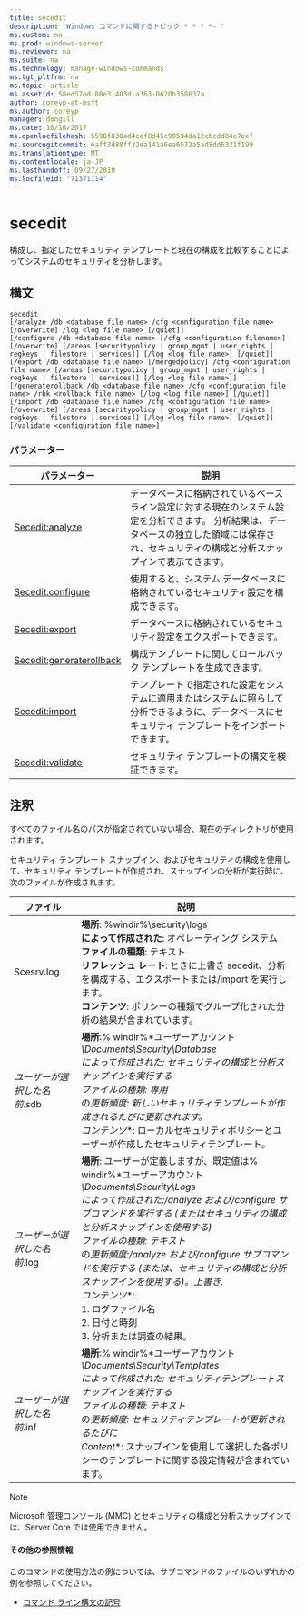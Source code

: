 ```yaml
---
title: secedit
description: 'Windows コマンドに関するトピック * * * *- '
ms.custom: na
ms.prod: windows-server
ms.reviewer: na
ms.suite: na
ms.technology: manage-windows-commands
ms.tgt_pltfrm: na
ms.topic: article
ms.assetid: 58ed57ed-08e3-403d-a363-0620b358637a
author: coreyp-at-msft
ms.author: coreyp
manager: dongill
ms.date: 10/16/2017
ms.openlocfilehash: 5598f830ad4cef8d45c99594da12cbcdd84e7eef
ms.sourcegitcommit: 6aff3d88ff22ea141a6ea6572a5ad8dd6321f199
ms.translationtype: MT
ms.contentlocale: ja-JP
ms.lasthandoff: 09/27/2019
ms.locfileid: "71371114"
---
```

# <a name="secedit"></a>secedit



構成し、指定したセキュリティ テンプレートと現在の構成を比較することによってシステムのセキュリティを分析します。

## <a name="syntax"></a>構文

```
secedit 
[/analyze /db <database file name> /cfg <configuration file name> [/overwrite] /log <log file name> [/quiet]]
[/configure /db <database file name> [/cfg <configuration filename>] [/overwrite] [/areas [securitypolicy | group_mgmt | user_rights | regkeys | filestore | services]] [/log <log file name>] [/quiet]]
[/export /db <database file name> [/mergedpolicy] /cfg <configuration file name> [/areas [securitypolicy | group_mgmt | user_rights | regkeys | filestore | services]] [/log <log file name>]]
[/generaterollback /db <database file name> /cfg <configuration file name> /rbk <rollback file name> [/log <log file name>] [/quiet]]
[/import /db <database file name> /cfg <configuration file name> [/overwrite] [/areas [securitypolicy | group_mgmt | user_rights | regkeys | filestore | services]] [/log <log file name>] [/quiet]]
[/validate <configuration file name>]
```

### <a name="parameters"></a>パラメーター

|パラメーター|説明|
|---------|-----------|
|[Secedit:analyze](secedit-analyze.md)|データベースに格納されているベースライン設定に対する現在のシステム設定を分析できます。  分析結果は、データベースの独立した領域には保存され、セキュリティの構成と分析スナップインで表示できます。|
|[Secedit:configure](secedit-configure.md)|使用すると、システム データベースに格納されているセキュリティ設定を構成できます。|
|[Secedit:export](secedit-export.md)|データベースに格納されているセキュリティ設定をエクスポートできます。|
|[Secedit:generaterollback](secedit-generaterollback.md)|構成テンプレートに関してロールバック テンプレートを生成できます。|
|[Secedit:import](secedit-import.md)|テンプレートで指定された設定をシステムに適用またはシステムに照らして分析できるように、データベースにセキュリティ テンプレートをインポートできます。|
|[Secedit:validate](secedit-validate.md)|セキュリティ テンプレートの構文を検証できます。|

## <a name="remarks"></a>注釈

すべてのファイル名のパスが指定されていない場合、現在のディレクトリが使用されます。

セキュリティ テンプレート スナップイン、およびセキュリティの構成を使用して、セキュリティ テンプレートが作成され、スナップインの分析が実行時に、次のファイルが作成されます。


|           ファイル           |                                                                                                                                                                                                                                                               説明                                                                                                                                                                                                                                                                |
|--------------------------|------------------------------------------------------------------------------------------------------------------------------------------------------------------------------------------------------------------------------------------------------------------------------------------------------------------------------------------------------------------------------------------------------------------------------------------------------------------------------------------------------------------------------------------|
|        Scesrv.log        |                                                                                                                             **場所**: %windir%\security\logs</br>**によって作成された**: オペレーティング システム</br>**ファイルの種類**: テキスト</br>**リフレッシュ レート**: ときに上書き secedit、分析を構成する、エクスポートまたは/import を実行します。</br>**コンテンツ**: ポリシーの種類でグループ化された分析の結果が含まれています。                                                                                                                             |
| *ユーザーが選択した名前*.sdb |                                                                                    **場所**:% windir%\*ユーザーアカウント<em>\Documents\Security\Database</br><em>*によって作成された*</em>: セキュリティの構成と分析スナップインを実行する</br></em>*ファイルの種類*<em>: 専用</br></em>の*更新頻度*<em>: 新しいセキュリティテンプレートが作成されるたびに更新されます。</br></em>*コンテンツ*\*: ローカルセキュリティポリシーとユーザーが作成したセキュリティテンプレート。                                                                                    |
| *ユーザーが選択した名前*.log | **場所**: ユーザーが定義しますが、既定値は% windir%\*ユーザーアカウント<em>\Documents\Security\Logs</br><em>*によって作成された*</em>:/analyze および/configure サブコマンドを実行する (またはセキュリティの構成と分析スナップインを使用する)</br></em>*ファイルの種類*<em>: テキスト</br></em>の*更新頻度*<em>:/analyze および/configure サブコマンドを実行する (または、セキュリティの構成と分析スナップインを使用する)。上書き.</br></em>*コンテンツ*\*:</br>1. ログファイル名</br>2. 日付と時刻</br>3. 分析または調査の結果。 |
| *ユーザーが選択した名前*.inf |                                                                                     **場所**:% windir%\*ユーザーアカウント<em>\Documents\Security\Templates</br><em>*によって作成された*</em>: セキュリティテンプレートスナップインを実行する</br></em>*ファイルの種類*<em>: テキスト</br></em>の*更新頻度*<em>: セキュリティテンプレートが更新されるたびに</br></em>*Content*\*: スナップインを使用して選択した各ポリシーのテンプレートに関する設定情報が含まれています。                                                                                     |

> [!NOTE]
> Microsoft 管理コンソール (MMC) とセキュリティの構成と分析スナップインでは、Server Core では使用できません。

#### <a name="additional-references"></a>その他の参照情報

このコマンドの使用方法の例については、サブコマンドのファイルのいずれかの例を参照してください。
-   [コマンド ライン構文の記号](command-line-syntax-key.md)